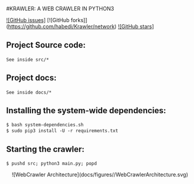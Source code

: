 #KRAWLER: A WEB CRAWLER IN PYTHON3

[![GitHub issues]](https://github.com/habedi/Krawler/issues)    [![GitHub forks]] (https://github.com/habedi/Krawler/network)    [![GitHub stars]](https://github.com/habedi/Krawler/stargazers)

Project Source code:
---
	See inside src/*

Project docs:
---
	See inside docs/*

Installing the system-wide dependencies:
---
    $ bash system-dependencies.sh
    $ sudo pip3 install -U -r requirements.txt

Starting the crawler:
---
	$ pushd src; python3 main.py; popd

<center> ![WebCrawler Architecture](docs/figures//WebCrawlerArchitecture.svg) </center>
